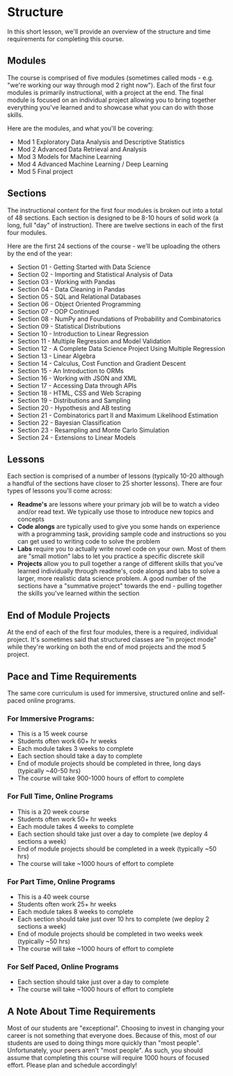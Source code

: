 # Structure

In this short lesson, we'll provide an overview of the structure and time requirements for completing this course.

## Modules

The course is comprised of five modules (sometimes called mods - e.g. "we're working our way through mod 2 right now"). Each of the first four modules is primarily instructional, with a project at the end. The final module is focused on an individual project allowing you to bring together everything you've learned and to showcase what you can do with those skills.

Here are the modules, and what you'll be covering:
* Mod 1	Exploratory Data Analysis and Descriptive Statistics
* Mod 2	Advanced Data Retrieval and Analysis
* Mod 3	Models for Machine Learning
* Mod 4	Advanced Machine Learning / Deep Learning
* Mod 5	Final project

## Sections

The instructional content for the first four modules is broken out into a total of 48 sections. Each section is designed to be 8-10 hours of solid work (a long, full "day" of instruction). There are twelve sections in each of the first four modules.

Here are the first 24 sections of the course - we'll be uploading the others by the end of the year:

* Section 01 - Getting Started with Data Science
* Section 02 - Importing and Statistical Analysis of Data
* Section 03 - Working with Pandas
* Section 04 - Data Cleaning in Pandas
* Section 05 - SQL and Relational Databases
* Section 06 - Object Oriented Programming
* Section 07 - OOP Continued
* Section 08 - NumPy and Foundations of Probability and Combinatorics
* Section 09 - Statistical Distributions
* Section 10 - Introduction to Linear Regression
* Section 11 - Multiple Regression and Model Validation
* Section 12 - A Complete Data Science Project Using Multiple Regression
* Section 13 - Linear Algebra
* Section 14 - Calculus, Cost Function and Gradient Descent
* Section 15 - An Introduction to ORMs
* Section 16 - Working with JSON and XML
* Section 17 - Accessing Data through APIs
* Section 18 - HTML, CSS and Web Scraping
* Section 19 - Distributions and Sampling
* Section 20 - Hypothesis and AB testing
* Section 21 - Combinatorics part II and Maximum Likelihood Estimation
* Section 22 - Bayesian Classification
* Section 23 - Resampling and Monte Carlo Simulation
* Section 24 - Extensions to Linear Models

## Lessons

Each section is comprised of a number of lessons (typically 10-20 although a handful of the sections have closer to 25 shorter lessons). There are four types of lessons you'll come across:
* **Readme's** are lessons where your primary job will be to watch a video and/or read text. We typically use those to introduce new topics and concepts
* **Code alongs** are typically used to give you some hands on experience with a programming task, providing sample code and instructions so you can get used to writing code to solve the problem
* **Labs** require you to actually write novel code on your own. Most of them are "small motion" labs to let you practice a specific discrete skill
* **Projects** allow you to pull together a range of different skills that you've learned individually through readme's, code alongs and labs to solve a larger, more realistic data science problem. A good number of the sections have a "summative project" towards the end - pulling together the skills you've learned within the section

## End of Module Projects

At the end of each of the first four modules, there is a required, individual project. It's sometimes said that structured classes are "in project mode" while they're working on both the end of mod projects and the mod 5 project.

## Pace and Time Requirements

The same core curriculum is used for immersive, structured online and self-paced online programs.

### For Immersive Programs:
* This is a 15 week course
* Students often work 60+ hr weeks
* Each module takes 3 weeks to complete
* Each section should take a day to complete
* End of module projects should be completed in three, long days (typically ~40-50 hrs)
* The course will take 900-1000 hours of effort to complete

### For Full Time, Online Programs
* This is a 20 week course
* Students often work 50+ hr weeks
* Each module takes 4 weeks to complete
* Each section should take just over a day to complete (we deploy 4 sections a week)
* End of module projects should be completed in a week (typically ~50 hrs)
* The course will take ~1000 hours of effort to complete

### For Part Time, Online Programs
* This is a 40 week course
* Students often work 25+ hr weeks
* Each module takes 8 weeks to complete
* Each section should take just over 10 hrs to complete (we deploy 2 sections a week)
* End of module projects should be completed in two weeks week (typically ~50 hrs)
* The course will take ~1000 hours of effort to complete

### For Self Paced, Online Programs
* Each section should take just over a day to complete
* The course will take ~1000 hours of effort to complete

## A Note About Time Requirements
Most of our students are "exceptional". Choosing to invest in changing your career is not something that everyone does. Because of this, most of our students are used to doing things more quickly than "most people". Unfortunately, your peers aren't "most people". As such, you should assume that completing this course will require 1000 hours of focused effort. Please plan and schedule accordingly!
